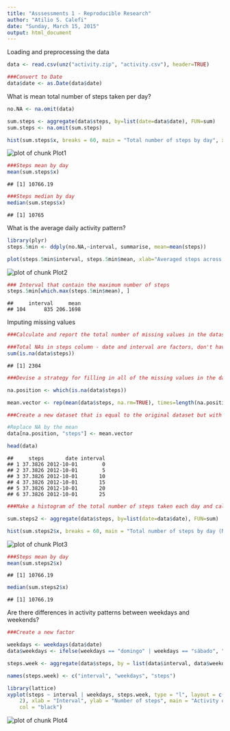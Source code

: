 ```yaml
---
title: "Asssessments 1 - Reproducible Research"
author: "Atilio S. Calefi"
date: "Sunday, March 15, 2015"
output: html_document
---
```


Loading and preprocessing the data


```r
data <- read.csv(unz("activity.zip", "activity.csv"), header=TRUE)

###Convert to Date
data$date <- as.Date(data$date) 
```

What is mean total number of steps taken per day?

```r
no.NA <- na.omit(data)

sum.steps <- aggregate(data$steps, by=list(date=data$date), FUN=sum)
sum.steps <- na.omit(sum.steps)
```


```r
hist(sum.steps$x, breaks = 60, main = "Total number of steps by day", xlab = "Steps Daily")
```

![plot of chunk Plot1](figure/Plot1-1.png) 


```r
###Steps mean by day
mean(sum.steps$x)
```

```
## [1] 10766.19
```



```r
###Steps median by day
median(sum.steps$x)
```

```
## [1] 10765
```

What is the average daily activity pattern?


```r
library(plyr)
steps.5min <- ddply(no.NA,~interval, summarise, mean=mean(steps))
```


```r
plot(steps.5min$interval, steps.5min$mean, xlab="Averaged steps across all days", ylab= "5-minute Interval", main="Time series steps", type="l")
```

![plot of chunk Plot2](figure/Plot2-1.png) 


```r
### Interval that contain the maximum number of steps
steps.5min[which.max(steps.5min$mean), ]
```

```
##     interval     mean
## 104      835 206.1698
```

Imputing missing values


```r
###Calculate and report the total number of missing values in the dataset (i.e. the total number of rows with NAs)

###Total NAs in steps column - date and interval are factors, don't have missiong values
sum(is.na(data$steps))
```

```
## [1] 2304
```


```r
###Devise a strategy for filling in all of the missing values in the dataset. The strategy does not need to be sophisticated. For example, you could use the mean/median for that day, or the mean for that 5-minute interval, etc.

na.position <- which(is.na(data$steps))

mean.vector <- rep(mean(data$steps, na.rm=TRUE), times=length(na.position))
```


```r
###Create a new dataset that is equal to the original dataset but with the missing data filled in.

#Replace NA by the mean
data[na.position, "steps"] <- mean.vector

head(data)
```

```
##     steps       date interval
## 1 37.3826 2012-10-01        0
## 2 37.3826 2012-10-01        5
## 3 37.3826 2012-10-01       10
## 4 37.3826 2012-10-01       15
## 5 37.3826 2012-10-01       20
## 6 37.3826 2012-10-01       25
```


```r
###Make a histogram of the total number of steps taken each day and calculate and report the mean and median total number of steps taken per day. Do these values differ from the estimates from the first part of the assignment? What is the impact of imputing missing data on the estimates of the total daily number of steps?

sum.steps2 <- aggregate(data$steps, by=list(date=data$date), FUN=sum)
```


```r
hist(sum.steps2$x, breaks = 60, main = "Total number of steps by day (NAs = mean)", xlab = "Steps Daily")
```

![plot of chunk Plot3](figure/Plot3-1.png) 


```r
###Steps mean by day
mean(sum.steps2$x)
```

```
## [1] 10766.19
```


```r
median(sum.steps2$x)
```

```
## [1] 10766.19
```

Are there differences in activity patterns between weekdays and weekends?


```r
###Create a new factor

weekdays <- weekdays(data$date)
data$weekdays <- ifelse(weekdays == "domingo" | weekdays == "sábado", "Weekend", "Weekday")

steps.week <- aggregate(data$steps, by = list(data$interval, data$weekdays), mean)

names(steps.week) <- c("interval", "weekdays", "steps")
```


```r
library(lattice)
xyplot(steps ~ interval | weekdays, steps.week, type = "l", layout = c(1, 
    2), xlab = "Interval", ylab = "Number of steps", main = "Activity on Weekends and Weekdays", 
    col = "black")
```

![plot of chunk Plot4](figure/Plot4-1.png) 
